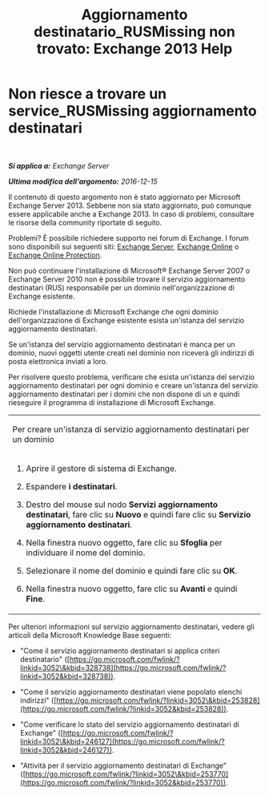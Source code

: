 ﻿---
title: 'Aggiornamento destinatario_RUSMissing non trovato: Exchange 2013 Help'
TOCTitle: Non riesce a trovare un service_RUSMissing aggiornamento destinatari
ms:assetid: 920fbf51-d5e4-4ac6-869f-7f1c5d9a3024
ms:mtpsurl: https://technet.microsoft.com/it-it/library/ms.exch.setupreadiness.rusmissing(v=EXCHG.150)
ms:contentKeyID: 50481207
ms.date: 05/22/2018
mtps_version: v=EXCHG.150
ms.translationtype: MT
---

# Non riesce a trovare un service\_RUSMissing aggiornamento destinatari

 

_**Si applica a:** Exchange Server_

_**Ultima modifica dell'argomento:** 2016-12-15_

Il contenuto di questo argomento non è stato aggiornato per Microsoft Exchange Server 2013. Sebbene non sia stato aggiornato, può comunque essere applicabile anche a Exchange 2013. In caso di problemi, consultare le risorse della community riportate di seguito.

Problemi? È possibile richiedere supporto nei forum di Exchange. I forum sono disponibili sui seguenti siti: [Exchange Server](https://go.microsoft.com/fwlink/p/?linkid=60612), [Exchange Online](https://go.microsoft.com/fwlink/p/?linkid=267542) o [Exchange Online Protection](https://go.microsoft.com/fwlink/p/?linkid=285351).

Non può continuare l'installazione di Microsoft® Exchange Server 2007 o Exchange Server 2010 non è possibile trovare il servizio aggiornamento destinatari (RUS) responsabile per un dominio nell'organizzazione di Exchange esistente.

Richiede l'installazione di Microsoft Exchange che ogni dominio dell'organizzazione di Exchange esistente esista un'istanza del servizio aggiornamento destinatari.

Se un'istanza del servizio aggiornamento destinatari è manca per un dominio, nuovi oggetti utente creati nel dominio non riceverà gli indirizzi di posta elettronica inviati a loro.

Per risolvere questo problema, verificare che esista un'istanza del servizio aggiornamento destinatari per ogni dominio e creare un'istanza del servizio aggiornamento destinatari per i domini che non dispone di un e quindi rieseguire il programma di installazione di Microsoft Exchange.


<table>
<colgroup>
<col style="width: 100%" />
</colgroup>
<tbody>
<tr class="odd">
<td><p>Per creare un'istanza di servizio aggiornamento destinatari per un dominio</p></td>
</tr>
<tr class="even">
<td><ol>
<li><p>Aprire il gestore di sistema di Exchange.</p></li>
<li><p>Espandere <strong>i destinatari</strong>.</p></li>
<li><p>Destro del mouse sul nodo <strong>Servizi aggiornamento destinatari</strong>, fare clic su <strong>Nuovo</strong> e quindi fare clic su <strong>Servizio aggiornamento destinatari</strong>.</p></li>
<li><p>Nella finestra nuovo oggetto, fare clic su <strong>Sfoglia</strong> per individuare il nome del dominio.</p></li>
<li><p>Selezionare il nome del dominio e quindi fare clic su <strong>OK</strong>.</p></li>
<li><p>Nella finestra nuovo oggetto, fare clic su <strong>Avanti</strong> e quindi <strong>Fine</strong>.</p></li>
</ol></td>
</tr>
</tbody>
</table>


Per ulteriori informazioni sul servizio aggiornamento destinatari, vedere gli articoli della Microsoft Knowledge Base seguenti:

  - "Come il servizio aggiornamento destinatari si applica criteri destinatario" ([https://go.microsoft.com/fwlink/?linkid=3052\&kbid=328738](https://go.microsoft.com/fwlink/?linkid=3052&kbid=328738)).

  - "Come il servizio aggiornamento destinatari viene popolato elenchi indirizzi" ([https://go.microsoft.com/fwlink/?linkid=3052\&kbid=253828](https://go.microsoft.com/fwlink/?linkid=3052&kbid=253828)).

  - "Come verificare lo stato del servizio aggiornamento destinatari di Exchange" ([https://go.microsoft.com/fwlink/?linkid=3052\&kbid=246127](https://go.microsoft.com/fwlink/?linkid=3052&kbid=246127)).

  - "Attività per il servizio aggiornamento destinatari di Exchange" ([https://go.microsoft.com/fwlink/?linkid=3052\&kbid=253770](https://go.microsoft.com/fwlink/?linkid=3052&kbid=253770)).

